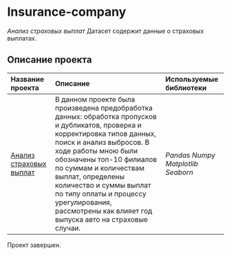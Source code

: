 # Insurance-company
*Анализ страховых выплат*
Датасет содержит данные о страховых выплатах.
 
## Описание проекта
| **Название проекта** | **Описание** | **Используемые библиотеки** |
| :-------------------- | :-------------------- |:--------------------|
| [Анализ страховых выплат](https://github.com/guzal-chukhlebova/insurance-company/blob/main/%D0%A2%D0%B5%D1%81%D1%82%D0%BE%D0%B2%D0%BE%D0%B5%20%D0%B7%D0%B0%D0%B4%D0%B0%D0%BD%D0%B8%D0%B5.ipynb)|В данном проекте была произведена предобработка данных: обработка пропусков и дубликатов, проверка и корректировка типов данных, поиск и анализ выбросов. В ходе работы мною были обозначены топ-10 филиалов по суммам и количествам выплат, определены количество и суммы выплат по типу оплаты и процессу урегулирования, рассмотрены как влияет год выпуска авто на страховые случаи. | *Pandas Numpy Matplotlib Seaborn* |

Проект завершен. 
